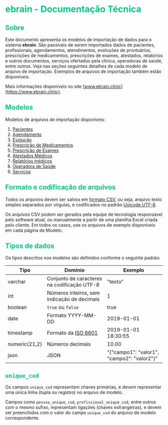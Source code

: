 # <span style="color: #00C985;">ebrain - Documentação Técnica</span>


## <span style="color: #00C985;">Sobre</span>

Este documento apresenta os modelos de importação de dados para o sistema **ebrain**. São passíveis de serem importados dados de pacientes, profissionais, agendamentos, atendimentos, evoluções de prontuários, prescrições de medicamentos, prescrições de exames, atestados, relatórios e outros documentos, serviços ofertados pela clínica, operadoras de saúde, entre outros. Veja nas seções seguintes detalhes de cada modelo de arquivo de importação. Exemplos de arquivos de importação também estão disponíveis.

Mais informações disponíveis no site [www.ebrain.clinic](https://www.ebrain.clinic).

## <span style="color: #00C985;">Modelos</span>

Modelos de arquivos de importação disponíveis:

1. [Pacientes](documentacao/view_pessoa.md)
1. [Agendamento](documentacao/view_agendamento.md)
1. [Evolução](documentacao/view_evolucao.md)
1. [Prescrição de Medicamentos](documentacao/view_prescricao_medicamento.md)
1. [Prescrição de Exames](documentacao/view_exames.md)
1. [Atestados Médicos](documentacao/view_prescricao_atestados.md)
1. [Relatórios médicos](documentacao/view_prescricao_relatorios.md)
1. [Operadora de Saúde](documentacao/view_operadora_saude.md)
1. [Serviços](documentacao/view_servicos.md)

## <span style="color: #00C985;">Formato e codificação de arquivos</span>

Todos os arquivos devem ser salvos em [formato CSV](https://pt.wikipedia.org/wiki/Comma-separated_values), ou seja, arquivo texto simples separados por vírgulas, e codificados no padrão [Unicode UTF-8](https://pt.wikipedia.org/wiki/UTF-8).

Os arquivos CSV podem ser gerados pela equipe de tecnologia responsável pelo software atual, ou manualmente a partir de uma planilha Excel criada pelo cliente. Em todos os casos, use os arquivos de exemplo disponíveis em cada página de Modelo.

## <span style="color: #00C985;">Tipos de dados</span>

Os tipos descritos nos modelos são definidos conforme o seguinte padrão:

| Tipo                       | Domínio | Exemplo                                                           |
|----------------------------|-------- | ------------------------------------------------------------------|
| varchar                    | Conjunto de caracteres na codificação UTF-8        | "texto"                |
| int                        | Números inteiros, sem indicação de decimais   | 1                           |
| boolean                    | `true` ou `false` | true                                                 |
| date                       | Formato YYYY-MM-DD | 2019-01-01                                                     |
| timestamp                  | Formato da [ISO 8601](https://pt.wikipedia.org/wiki/ISO_8601) | 2019-01-01 18:30:55                                   |
| numeric(21,2)              | Números decimais | 10.00                                                    |
| json                       | JSON | "{"campo1": "valor1", "campo2": "valor2"}"                             |

## <span style="color: #00C985;">`unique_cod`</span>

Os campos `unique_cod` representam chaves primárias, e devem representar uma única linha (tupla ou registro) no arquivo de modelo.

Campos como `pessoa_unique_cod`, `profissional_unique_cod`, entre outros com o mesmo sufixo, representam ligações (chaves estrangeiras), e devem ser preenchidos com o valor do campo `unique_cod` do arquivo de modelo correspondente.